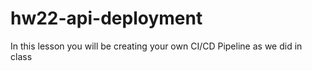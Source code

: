 # hw22-api-deployment
In this lesson you will be creating your own CI/CD Pipeline as we did in class
